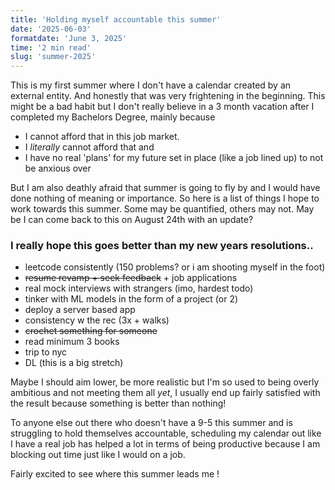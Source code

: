 ```yaml
---
title: 'Holding myself accountable this summer'
date: '2025-06-03'
formatdate: 'June 3, 2025'
time: '2 min read'
slug: 'summer-2025'
---
```


This is my first summer where I don't have a calendar created by an external entity. And honestly that was very frightening in the beginning. This might be a bad habit but I don't really believe in a 3 month vacation after I completed my Bachelors Degree, mainly because 
- I cannot afford that in this job market. 
- I *literally* cannot afford that and 
- I have no real 'plans' for my future set in place (like a job lined up) to not be anxious over

But I am also deathly afraid that summer is going to fly by and I would have done nothing of meaning or importance. So here is a list of things I hope to work towards this summer. Some may be quantified, others may not. May be I can come back to this on August 24th with an update? 

### I really hope this goes better than my new years resolutions..

- leetcode consistently (150 problems? or i am shooting myself in the foot)
- ~~resume revamp + seek feedback~~ + job applications 
- real mock interviews with strangers (imo, hardest todo)
- tinker with ML models in the form of a project (or 2)
- deploy a server based app
- consistency w the rec (3x + walks)
- ~~crochet something for someone~~
- read minimum 3 books
- trip to nyc
- DL (this is a big stretch)

Maybe I should aim lower, be more realistic but I'm so used to being overly ambitious and not meeting them all *yet*, I usually end up fairly satisfied with the result because something is better than nothing!

To anyone else out there who doesn't have a 9-5 this summer and is struggling to hold themselves accountable, scheduling my calendar out like I have a real job has helped a lot in terms of being productive because I am blocking out time just like I would on a job.

Fairly excited to see where this summer leads me !





